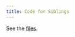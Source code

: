 ```yaml
---
title: Code for Siblings
---
```


See the [files](https://github.com/xaviervxz/xaviervxz.github.io/tree/main/docs/x_projects/education/soph_code).
